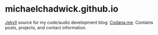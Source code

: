 # michaelchadwick.github.io

[Jekyll](http://jekyllrb.com) source for my code/audio development blog: [Codana.me](http://codana.me). Contains posts, projects, and contact information.
